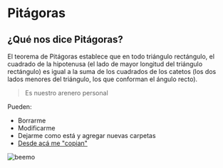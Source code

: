 # Pitágoras
## ¿Qué nos dice Pitágoras?

El teorema de Pitágoras establece que en todo triángulo rectángulo, el cuadrado de la hipotenusa (el lado de mayor longitud del triángulo rectángulo) es igual a la suma de los cuadrados de los catetos (los dos lados menores del triángulo, los que conforman el ángulo recto).

> Es nuestro arenero personal

Pueden:

- Borrarme
- Modificarme
- Dejarme como está y agregar nuevas carpetas
- [Desde acá me "copian"](https://github.com/acercadelaeducacion/GitHub-Para-Todos/fork)

![beemo](http://media.giphy.com/media/Uoyf084JYOblK/giphy.gif "Este texto aparece cuando el mouse está sobre la imagen")

